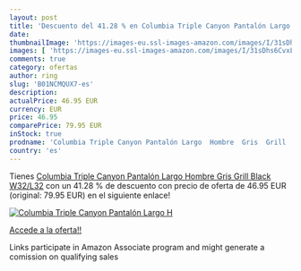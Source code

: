 ```yaml
---
layout: post
title: 'Descuento del 41.28 % en Columbia Triple Canyon Pantalón Largo  H'
date: 
thumbnailImage: 'https://images-eu.ssl-images-amazon.com/images/I/31sDhs6CvxL._SL200_.jpg'
images: [ 'https://images-eu.ssl-images-amazon.com/images/I/31sDhs6CvxL._SL200_.jpg' ]
comments: true
category: ofertas
author: ring
slug: 'B01NCMQUX7-es'
description:
actualPrice: 46.95 EUR
currency: EUR
price: 46.95
comparePrice: 79.95 EUR
inStock: true
prodname: 'Columbia Triple Canyon Pantalón Largo  Hombre  Gris  Grill  Black   W32/L32'
country: 'es'
---
```


Tienes [Columbia Triple Canyon Pantalón Largo  Hombre  Gris  Grill  Black   W32/L32](https://www.amazon.es/dp/B01NCMQUX7/?tag=tolees-21) con un 41.28 % de descuento con precio de oferta de 46.95 EUR (original: 79.95 EUR) en el siguiente enlace!

[![Columbia Triple Canyon Pantalón Largo  H](https://images-eu.ssl-images-amazon.com/images/I/31sDhs6CvxL._SL200_.jpg)](https://www.amazon.es/dp/B01NCMQUX7/?tag=tolees-21)

[Accede a la oferta!!](https://www.amazon.es/dp/B01NCMQUX7/?tag=tolees-21)

Links participate in Amazon Associate program and might generate a comission on qualifying sales


